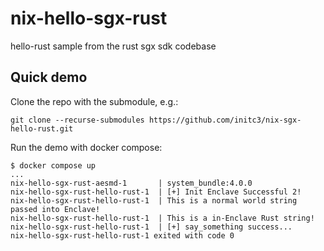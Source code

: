 # nix-hello-sgx-rust
hello-rust sample from the rust sgx sdk codebase

## Quick demo
Clone the repo with the submodule, e.g.:

```console
git clone --recurse-submodules https://github.com/initc3/nix-sgx-hello-rust.git
```

Run the demo with docker compose:

```console
$ docker compose up
...
nix-hello-sgx-rust-aesmd-1       | system_bundle:4.0.0
nix-hello-sgx-rust-hello-rust-1  | [+] Init Enclave Successful 2!
nix-hello-sgx-rust-hello-rust-1  | This is a normal world string passed into Enclave!
nix-hello-sgx-rust-hello-rust-1  | This is a in-Enclave Rust string!
nix-hello-sgx-rust-hello-rust-1  | [+] say_something success...
nix-hello-sgx-rust-hello-rust-1 exited with code 0
```
